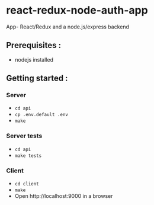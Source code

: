 # react-redux-node-auth-app
App- React/Redux and a node.js/express backend

## Prerequisites :
- nodejs installed

## Getting started : 

### Server
- `cd api`
- `cp .env.default .env`
- `make`

### Server tests
- `cd api`
- `make tests`

### Client
- `cd client`
- `make`
- Open http://localhost:9000 in a browser



